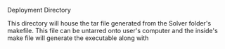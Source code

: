 Deployment Directory

This directory will house the tar file generated from the Solver folder's makefile.  This file can be untarred onto user's computer and the inside's make file will generate the executable along with 